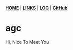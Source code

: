 [**HOME**](/) | [**LINKS**](/LINKS) | [**LOG**](/TXT/coba.txt) | [**GitHub**][4]

# agc

Hi, Nice To Meet You

[4]:https://github.com/aaaa-qw/first
